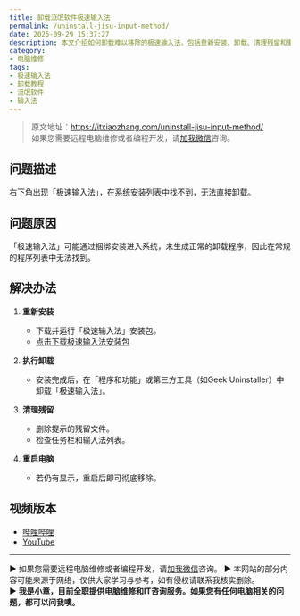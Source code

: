 ```yaml
---
title: 卸载流氓软件极速输入法
permalink: /uninstall-jisu-input-method/
date: 2025-09-29 15:37:27
description: 本文介绍如何卸载难以移除的极速输入法，包括重新安装、卸载、清理残留和重启电脑，彻底清除该流氓软件。
category:
- 电脑维修
tags:
- 极速输入法
- 卸载教程
- 流氓软件
- 输入法
---
```


> 原文地址：<https://itxiaozhang.com/uninstall-jisu-input-method/>  
> 如果您需要远程电脑维修或者编程开发，请[加我微信](https://itxiaozhang.netlify.app/)咨询。

## 问题描述

右下角出现「极速输入法」，在系统安装列表中找不到，无法直接卸载。

## 问题原因

「极速输入法」可能通过捆绑安装进入系统，未生成正常的卸载程序，因此在常规的程序列表中无法找到。

## 解决办法

1. **重新安装**

   * 下载并运行「极速输入法」安装包。
   * [点击下载极速输入法安装包](https://www.123912.com/s/dptuVv-Ud1W3)

2. **执行卸载**

   * 安装完成后，在「程序和功能」或第三方工具（如Geek Uninstaller）中卸载「极速输入法」。

3. **清理残留**

   * 删除提示的残留文件。
   * 检查任务栏和输入法列表。

4. **重启电脑**

   * 若仍有显示，重启后即可彻底移除。

## 视频版本

* [哔哩哔哩](https://space.bilibili.com/3546607630944387)
* [YouTube](https://www.youtube.com/@itxiaozhang)

---
▶ 如果您需要远程电脑维修或者编程开发，请[加我微信](https://itxiaozhang.netlify.app/)咨询。
▶ 本网站的部分内容可能来源于网络，仅供大家学习与参考，如有侵权请联系我核实删除。  
▶ **我是小章，目前全职提供电脑维修和IT咨询服务。如果您有任何电脑相关的问题，都可以问我噢。**  
